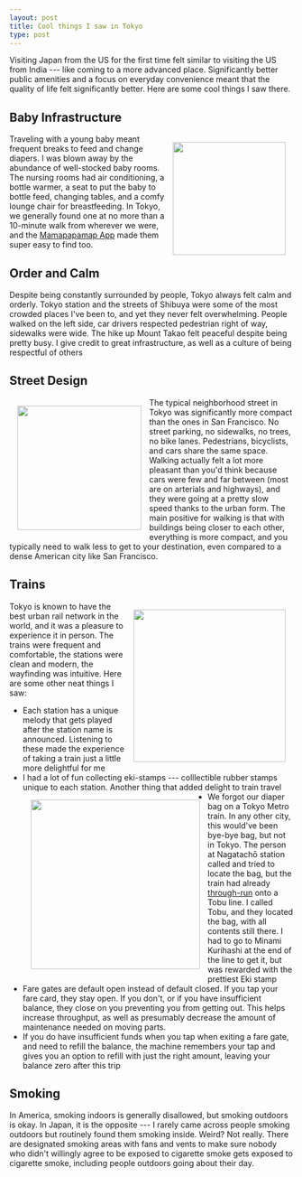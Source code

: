 ```yaml
---
layout: post
title: Cool things I saw in Tokyo
type: post
---
```


Visiting Japan from the US for the first time felt similar to visiting the US
from India --- like coming to a more advanced place. Significantly better public
amenities and a focus on everyday convenience meant that the quality of life
felt significantly better. Here are some cool things I saw there.

## Baby Infrastructure
<img
    style="float:right; padding: 1em;"
    src="{{ site.baseurl }}/assets/baby-room.gif"
    width="200"
/>
Traveling with a young baby meant frequent breaks to feed and change diapers. I
was blown away by the abundance of well-stocked baby rooms. The nursing rooms had
air conditioning, a bottle warmer, a seat to put the baby to bottle feed,
changing tables, and a comfy lounge chair for breastfeeding. In Tokyo, we
generally found one at no more than a 10-minute walk from wherever we were, and
the [Mamapapamap App](
    https://apps.apple.com/us/app/mamapapamap-nursing-room-map/id1117756080)
made them super easy to find too.

## Order and Calm
Despite being constantly surrounded by people, Tokyo always felt calm and
orderly. Tokyo station and the streets of Shibuya were some of the most crowded
places I've been to, and yet they never felt overwhelming. People
walked on the left side, car drivers respected pedestrian right of way,
sidewalks were wide. The hike up Mount Takao felt peaceful despite being pretty
busy. I give credit to great infrastructure, as well as a culture of being
respectful of others

## Street Design
<img
    style="float:left; padding: 1em;"
    src="{{ site.baseurl }}/assets/asakusa.jpg"
    width="220"
/>
The typical neighborhood street in Tokyo was significantly more compact than the
ones in San Francisco. No street parking, no sidewalks, no trees, no bike lanes.
Pedestrians, bicyclists, and cars share the same space. Walking actually felt a
lot more pleasant than you'd think because cars were few and far between (most
are on arterials and highways), and they were going at a pretty slow speed
thanks to the urban form. The main positive for walking is that with
buildings being closer to each other, everything is more compact, and you
typically need to walk less to get to your destination, even compared to a dense
American city like San Francisco.

## Trains
<img
    style="float:right; padding: 1em;"
    src="{{ site.baseurl }}/assets/tanya-train.jpg"
    width="270"
/>
Tokyo is known to have the best urban rail network in the world, and it was
a pleasure to experience it in person. The trains were frequent and comfortable,
the stations were clean and modern, the wayfinding was intuitive. Here are some
other neat things I saw:
- Each station has a unique melody that gets played after the station name is
announced. Listening to these made the experience of taking a train just a
little more delightful for me
- I had a lot of fun collecting eki-stamps --- colllectible rubber stamps unique
to each station. Another thing that added delight to train travel
<img
    style="float:left; padding: 1em;"
    src="{{ site.baseurl }}/assets/minami-kurihashi.jpg"
    width="300"
/>
- We forgot our diaper bag on a Tokyo Metro train. In any other city, this
would've been bye-bye bag, but not in Tokyo. The person at Nagatachō station
called and tried to locate the bag, but the train had already
[through-run](https://en.wikipedia.org/wiki/Through_service) onto a Tobu line.
I called Tobu, and they located the bag, with all contents still there. I had to
go to Minami Kurihashi at the end of the line to get it, but was rewarded with
the prettiest Eki stamp
- Fare gates are default open instead of default closed. If you tap your fare
card, they stay open. If you don't, or if you have insufficient balance, they
close on you preventing you from getting out. This helps increase throughput, as
well as presumably decrease the amount of maintenance needed on moving parts.
- If you do have insufficient funds when you tap when exiting a fare gate, and
need to refill the balance, the machine remembers your tap and gives you an
option to refill with just the right amount, leaving your balance zero after
this trip

## Smoking
In America, smoking indoors is generally disallowed, but smoking outdoors is
okay. In Japan, it is the opposite --- I rarely came across people smoking
outdoors but routinely found them smoking inside. Weird? Not really. There are
designated smoking areas with fans and vents to make sure nobody who didn't
willingly agree to be exposed to cigarette smoke gets exposed to cigarette
smoke, including people outdoors going about their day.

